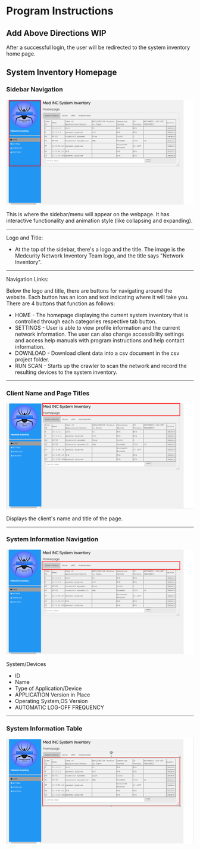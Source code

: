 # Program Instructions

## Add Above Directions WIP
After a successful login, the user will be redirected to the system inventory home page. 



## System Inventory Homepage

### Sidebar Navigation
![Alt text](/UI/resources/sidebar.png)


This is where the sidebar/menu will appear on the webpage.
It has interactive functionality and animation style (like collapsing and expanding).

---
Logo and Title:

* At the top of the sidebar, there's a logo and the title.
The image is the Medcurity Network Inventory Team logo, and the title says "Network Inventory".

---
Navigation Links:

Below the logo and title, there are buttons for navigating around the website.
Each button has an icon and text indicating where it will take you. There are 4 buttons that function as follows:
* HOME - The homepage displaying the current system inventory that is controlled through each categories respective tab button. 
* SETTINGS - User is able to view profile information and the current network information. The user can also change accessibility settings and access help manuals with program instructions and help contact information. 
* DOWNLOAD - Download client data into a csv document in the csv project folder.
* RUN SCAN - Starts up the crawler to scan the network and record the resulting devices to the system inventory.

---
### Client Name and Page Titles 
![Alt text](/UI/resources/titles.png)

Displays the client's name and title of the page. 

---
### System Information Navigation
![Alt text](/UI/resources/tabs-nav.png)

System/Devices
* ID
* Name
* Type of Application/Device
* APPLICATION Version in Place
* Operating System,OS Version
* AUTOMATIC LOG-OFF FREQUENCY


---
### System Information Table
![Alt text](/UI/resources/info-table.png)

